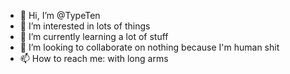 - 👋 Hi, I’m @TypeTen
- 👀 I’m interested in lots of things
- 🌱 I’m currently learning a lot of stuff
- 💞️ I’m looking to collaborate on nothing because I'm human shit
- 📫 How to reach me: with long arms
